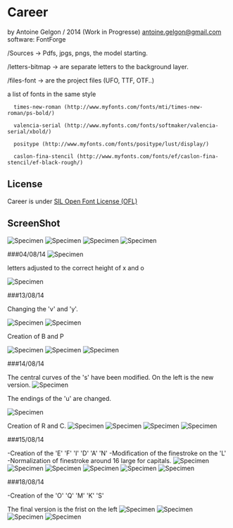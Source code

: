 # Career
  by Antoine Gelgon / 2014 (Work in Progresse)
  antoine.gelgon@gmail.com
  software: FontForge

  /Sources -> Pdfs, jpgs, pngs, the model starting.
  
  /letters-bitmap -> are separate letters to the background layer.
  
  /files-font -> are the project files (UFO, TTF, OTF..)

a list of fonts in the same style

      times-new-roman (http://www.myfonts.com/fonts/mti/times-new-roman/ps-bold/)
      
      valencia-serial (http://www.myfonts.com/fonts/softmaker/valencia-serial/xbold/)
      
      positype (http://www.myfonts.com/fonts/positype/lust/display/)
      
      caslon-fina-stencil (http://www.myfonts.com/fonts/ef/caslon-fina-stencil/ef-black-rough/)
      
## License
Career is under [SIL Open Font License (OFL)](http://scripts.sil.org/cms/scripts/page.php?site_id=nrsi&id=OFL "SIL Open Font License")

## ScreenShot

![Specimen](https://raw.githubusercontent.com/Antoine-Gelgon/CareerFont/master/ScreenShot/Capture%20du%202014-07-29%2020:22:41.png)
![Specimen](https://raw.githubusercontent.com/Antoine-Gelgon/CareerFont/master/ScreenShot/Capture%20du%202014-07-29%2020:40:21.png)
![Specimen](https://raw.githubusercontent.com/Antoine-Gelgon/CareerFont/master/ScreenShot/Capture%20du%202014-07-29%2020:36:10.png)
![Specimen](https://raw.githubusercontent.com/Antoine-Gelgon/CareerFont/master/ScreenShot/Capture%20du%202014-07-29%2020:39:27.png)

###04/08/14
![Specimen](https://raw.githubusercontent.com/Antoine-Gelgon/CareerFont/master/ScreenShot/Capture%20du%202014-08-04%2003:57:43.png)

letters adjusted to the correct height of x and o

![Specimen](https://raw.githubusercontent.com/Antoine-Gelgon/CareerFont/master/ScreenShot/Capture%20du%202014-08-04%2004:53:25.png)


###13/08/14


Changing the 'v' and 'y'.

![Specimen](https://raw.githubusercontent.com/Antoine-Gelgon/CareerFont/master/ScreenShot/Capture%20du%202014-08-13%2023:07:26.png)
![Specimen](https://raw.githubusercontent.com/Antoine-Gelgon/CareerFont/master/ScreenShot/Capture%20du%202014-08-13%2023:37:07.png)


Creation of B and P

![Specimen](https://raw.githubusercontent.com/Antoine-Gelgon/CareerFont/master/ScreenShot/Capture%20du%202014-08-14%2002:20:59.png)
![Specimen](https://raw.githubusercontent.com/Antoine-Gelgon/CareerFont/master/ScreenShot/Capture%20du%202014-08-14%2001:52:22.png)
![Specimen](https://raw.githubusercontent.com/Antoine-Gelgon/CareerFont/master/ScreenShot/Capture%20du%202014-08-14%2001:53:40.png)

###14/08/14

The central curves of the 's' have been modified. On the left is the new version.
![Specimen](https://raw.githubusercontent.com/Antoine-Gelgon/CareerFont/02ccab9290cbeb23d8f71c05f627a29354cd226b/ScreenShot/Capture%20du%202014-08-14%2012:47:50.png)

The endings of the 'u' are changed.

![Specimen](https://github.com/Antoine-Gelgon/CareerFont/raw/02ccab9290cbeb23d8f71c05f627a29354cd226b/ScreenShot/Capture%20du%202014-08-14%2013:29:30.png)

Creation of R and C.
![Specimen](https://github.com/Antoine-Gelgon/CareerFont/raw/02ccab9290cbeb23d8f71c05f627a29354cd226b/ScreenShot/Capture%20du%202014-08-14%2018:11:49.png)
![Specimen](https://github.com/Antoine-Gelgon/CareerFont/raw/02ccab9290cbeb23d8f71c05f627a29354cd226b/ScreenShot/Capture%20du%202014-08-14%2018:16:16.png)
![Specimen](https://raw.githubusercontent.com/Antoine-Gelgon/CareerFont/02ccab9290cbeb23d8f71c05f627a29354cd226b/ScreenShot/Capture%20du%202014-08-14%2018:18:21.png)
![Specimen](https://raw.githubusercontent.com/Antoine-Gelgon/CareerFont/02ccab9290cbeb23d8f71c05f627a29354cd226b/ScreenShot/Capture%20du%202014-08-14%2018:25:00.png)

###15/08/14

-Creation of the 'E' 'F' 'I' 'D' 'A' 'N'
-Modification of the finestroke on the 'L'
-Normalization of finestroke around 16 large for capitals.
![Specimen](https://github.com/Antoine-Gelgon/CareerFont/raw/de72b394d7e4cc019e387731c5d0a1d15699779a/ScreenShot/Capture%20du%202014-08-15%2022:17:46.png)
![Specimen](https://github.com/Antoine-Gelgon/CareerFont/raw/de72b394d7e4cc019e387731c5d0a1d15699779a/ScreenShot/Capture%20du%202014-08-15%2023:35:49.png)
![Specimen](https://raw.githubusercontent.com/Antoine-Gelgon/CareerFont/de72b394d7e4cc019e387731c5d0a1d15699779a/ScreenShot/Capture%20du%202014-08-16%2000:40:47.png)
![Specimen](https://github.com/Antoine-Gelgon/CareerFont/raw/de72b394d7e4cc019e387731c5d0a1d15699779a/ScreenShot/Capture%20du%202014-08-16%2000:48:12.png)
![Specimen](https://github.com/Antoine-Gelgon/CareerFont/raw/de72b394d7e4cc019e387731c5d0a1d15699779a/ScreenShot/Capture%20du%202014-08-16%2000:57:41.png)
![Specimen](https://github.com/Antoine-Gelgon/CareerFont/raw/de72b394d7e4cc019e387731c5d0a1d15699779a/ScreenShot/Capture%20du%202014-08-16%2000:59:47.png)

###18/08/14

-Creation of the 'O' 'Q' 'M' 'K' 'S' 

The final version is the frist on the left
![Specimen](https://github.com/Antoine-Gelgon/CareerFont/raw/c7b4aeae5734735b1299512a807f8fd9ab31332a/ScreenShot/Capture%20du%202014-08-18%2012:56:35.png)
![Specimen](https://github.com/Antoine-Gelgon/CareerFont/raw/c7b4aeae5734735b1299512a807f8fd9ab31332a/ScreenShot/Capture%20du%202014-08-18%2023:07:47.png)
![Specimen](https://github.com/Antoine-Gelgon/CareerFont/raw/c7b4aeae5734735b1299512a807f8fd9ab31332a/ScreenShot/Capture%20du%202014-08-19%2000:36:43.png)
![Specimen](https://github.com/Antoine-Gelgon/CareerFont/raw/c7b4aeae5734735b1299512a807f8fd9ab31332a/ScreenShot/Capture%20du%202014-08-19%2000:38:50.png)
